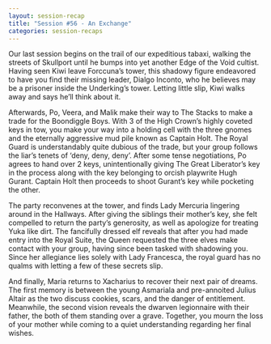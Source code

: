 ```yaml
---
layout: session-recap
title: "Session #56 - An Exchange"
categories: session-recaps
---
```


Our last session begins on the trail of our expeditious tabaxi, walking the streets of Skullport until he bumps into yet another Edge of the Void cultist. Having seen Kiwi leave Forccuna’s tower, this shadowy figure endeavored to have you find their missing leader, Dialgo Inconto, who he believes may be a prisoner inside the Underking’s tower. Letting little slip, Kiwi walks away and says he’ll think about it.

Afterwards, Po, Veera, and Malik make their way to The Stacks to make a trade for the Boondiggle Boys. With 3 of the High Crown’s highly coveted keys in tow, you make your way into a holding cell with the three gnomes and the eternally aggressive mud pile known as Captain Holt. The Royal Guard is understandably quite dubious of the trade, but your group follows the liar’s tenets of ‘deny, deny, deny’. After some tense negotiations, Po agrees to hand over 2 keys, unintentionally giving The Great Liberator’s key in the process along with the key belonging to orcish playwrite Hugh Gurant. Captain Holt then proceeds to shoot Gurant’s key while pocketing the other.

The party reconvenes at the tower, and finds Lady Mercuria lingering around in the Hallways. After giving the siblings their mother’s key, she felt compelled to return the party’s generosity, as well as apologize for treating Yuka like dirt. The fancifully dressed elf reveals that after you had made entry into the Royal Suite, the Queen requested the three elves make contact with your group, having since been tasked with shadowing you. Since her allegiance lies solely with Lady Francesca, the royal guard has no qualms with letting a few of these secrets slip.

And finally, Maria returns to Xacharius to recover their next pair of dreams. The first memory is between the young Asmariala and pre-annoited Julius Altair as the two discuss cookies, scars, and the danger of entitlement. Meanwhile, the second vision reveals the dwarven legionnaire with their father, the both of them standing over a grave. Together, you mourn the loss of your mother while coming to a quiet understanding regarding her final wishes.
